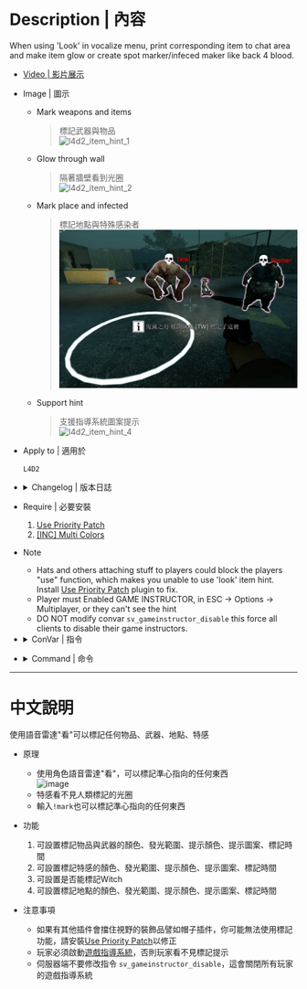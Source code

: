 # Description | 內容
When using 'Look' in vocalize menu, print corresponding item to chat area and make item glow or create spot marker/infeced maker like back 4 blood.

* [Video | 影片展示](https://youtu.be/YkMDgmmoyts)

* Image | 圖示
	* Mark weapons and items
        > 標記武器與物品
        <br/>![l4d2_item_hint_1](image/l4d2_item_hint_1.jpg)
	* Glow through wall
        > 隔著牆壁看到光圈
        <br/>![l4d2_item_hint_2](image/l4d2_item_hint_2.jpg)
	* Mark place and infected
        > 標記地點與特殊感染者
        <br/>![l4d2_item_hint_3](image/l4d2_item_hint_3.jpg)
	* Support hint
        > 支援指導系統圖案提示
        <br/>![l4d2_item_hint_4](image/l4d2_item_hint_4.jpg)

* Apply to | 適用於
    ```
    L4D2
    ```

* <details><summary>Changelog | 版本日誌</summary>

	* v2.5 (2022-12-27)
        * Add MultiColors

	* v2.4 (2022-12-24)
        * Add Command ```sm_mark```, Mark item/infected/spot for people who don't have 'Look' in vocalize menu

	* v2.3 (2022-10-02)
        * [AlliedModders Post](https://forums.alliedmods.net/showpost.php?p=2765332&postcount=30)
        * Add all gun weapons, melee weapons, minigun, ammo and items.
        * Add cooldown.
        * Add Item Glow, everyone can see the item through wall.
        * Add sound.
        * Fixes custom vocalizers that uses SmartLook with capitals.
        * Add Spot Marker, using 'Look' in vocalize menu to mark the area.
        * Add Infected Marker, using 'Look' in vocalize menu to mark the infected.
        * Add Instructor hint, display instructor hint on Spot Marker/Item Hint
        * Marker priority: Infected maker > Item hint > Spot marker

	* v0.2
	    * [Original Post by fdxx](https://forums.alliedmods.net/showthread.php?t=333669)
</details>

* Require | 必要安裝
	1. [Use Priority Patch](https://forums.alliedmods.net/showthread.php?t=327511)
    2. [[INC] Multi Colors](https://github.com/fbef0102/L4D1_2-Plugins/releases/tag/Multi-Colors)

* Note
	* Hats and others attaching stuff to players could block the players "use" function, which makes you unable to use 'look' item hint. Install [Use Priority Patch](https://forums.alliedmods.net/showthread.php?t=327511) plugin to fix.
	* Player must Enabled GAME INSTRUCTOR, in ESC -> Options -> Multiplayer, or they can't see the hint
    * DO NOT modify convar ```sv_gameinstructor_disable``` this force all clients to disable their game instructors.

* <details><summary>ConVar | 指令</summary>

	* cfg/sourcemod/l4d2_item_hint.cfg
        ```php
        // ---Item Hint---
        // Cold Down Time in seconds a player can use 'Look' Item Hint again.
        l4d2_item_hint_cooldown_time "1.0"

        // How close can a player use 'Look' item hint.
        l4d2_item_hint_use_range "150"

        // Item Hint Sound. (relative to to sound/, Empty = OFF)
        l4d2_item_hint_use_sound "buttons/blip1.wav"

        // Changes how Item Hint displays. (0: Disable, 1:In chat, 2: In Hint Box, 3: In center text)
        l4d2_item_hint_announce_type "1"

        // Item Glow Time.
        l4d2_item_hint_glow_timer "10.0"

        // Item Glow Range.
        l4d2_item_hint_glow_range "800"

        // Item Glow Color, Three values between 0-255 separated by spaces. (Empty = Disable Item Glow)
        l4d2_item_hint_glow_color "0 255 255"

        // If 1, Create instructor hint on marked item.
        l4d2_item_instructorhint_enable "1"

        // Instructor hint color on marked item.
        l4d2_item_instructorhint_color "0 255 255"

        //Instructor icon name on marked item. (For more icons: https://developer.valvesoftware.com/wiki/Env_instructor_hint)
        l4d2_item_instructorhint_icon "icon_interact"
            
        // ---Spot Marker---
        // Cold Down Time in seconds a player can use 'Look' Spot Marker again.
        l4d2_spot_marker_cooldown_time "2.5"

        // How far away can a player use 'Look' Spot Marker.
        l4d2_spot_marker_use_range "1800"

        // Spot Marker Sound. (relative to to sound/, Empty = OFF)
        l4d2_spot_marker_use_sound "buttons/blip1.wav"

        // Spot Marker Duration.
        l4d2_spot_marker_duration "10.0"

        // Spot Marker Glow Color, Three values between 0-255 separated by spaces. (Empty = Disable Spot Marker)
        l4d2_spot_marker_color "200 200 200"

        // Spot Marker Sprite model. (Empty=Disable)
        l4d2_spot_marker_sprite_model "materials/vgui/icon_arrow_down.vmt"

        // If 1, Create instructor hint on Spot Marker.
        l4d2_spot_marker_instructorhint_enable "1"

        // Instructor hint color on Spot Marker.
        l4d2_spot_marker_instructorhint_color "200 200 200"

        // Instructor icon name on Spot Marker.
        l4d2_spot_marker_instructorhint_icon "icon_info"
            
        // ---Infected Marker---
        // Cold Down Time in seconds a player can use 'Look' Infected Marker again.
        l4d2_infected_marker_cooldown_time "0.25"

        // How far away can a player use 'Look' Infected Marker.
        l4d2_infected_marker_use_range "1800"

        // Infected Marker Sound. (relative to to sound/, Empty = OFF)
        l4d2_infected_marker_use_sound "items/suitchargeok1.wav"

        // Changes how infected marker hint displays. (0: Disable, 1:In chat, 2: In Hint Box, 3: In center text)
        l4d2_infected_marker_announce_type "1"

        // Infected Marker Glow Time.
        l4d2_infected_marker_glow_timer "10.0"

        // Infected Marker Glow Rang
        l4d2_infected_marker_glow_range "2500"

        // Infected Marker Glow Color, Three values between 0-255 separated by spaces. (Empty = Disable Infected Marker)
        l4d2_infected_marker_glow_color "255 120 203"

        // If 1, Enable 'Look' Infected Marker on witch.
        l4d2_infected_marker_witch_enable "1"
        ```
</details>

* <details><summary>Command | 命令</summary>

	* **Mark item/infected/spot**
        ```php
        sm_mark
        ```
</details>

- - - -
# 中文說明
使用語音雷達"看"可以標記任何物品、武器、地點、特感

* 原理
	* 使用角色語音雷達"看"，可以標記準心指向的任何東西
    <br/>![image](https://user-images.githubusercontent.com/12229810/203991725-dcccd931-3079-4a32-a560-796da31c44d4.png)
    * 特感看不見人類標記的光圈
    * 輸入```!mark```也可以標記準心指向的任何東西

* 功能
	1. 可設置標記物品與武器的顏色、發光範圍、提示顏色、提示圖案、標記時間
	2. 可設置標記特感的顏色、發光範圍、提示顏色、提示圖案、標記時間
	3. 可設置是否能標記Witch
	4. 可設置標記地點的顏色、發光範圍、提示顏色、提示圖案、標記時間

* 注意事項
	* 如果有其他插件會擋住視野的裝飾品譬如帽子插件，你可能無法使用標記功能，請安裝[Use Priority Patch](https://forums.alliedmods.net/showthread.php?t=327511)以修正
	* 玩家必須啟動[遊戲指導系統](https://github.com/fbef0102/Game-Private_Plugin/tree/main/Tutorial_%E6%95%99%E5%AD%B8%E5%8D%80/Chinese_%E7%B9%81%E9%AB%94%E4%B8%AD%E6%96%87/Game#%E5%95%9F%E5%8B%95%E9%81%8A%E6%88%B2%E6%8C%87%E5%B0%8E%E7%B3%BB%E7%B5%B1)，否則玩家看不見標記提示
    * 伺服器端不要修改指令 ```sv_gameinstructor_disable```，這會關閉所有玩家的遊戲指導系統
